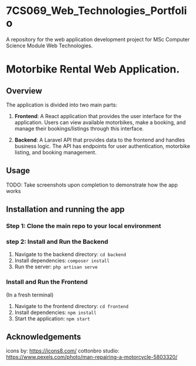 # 7CS069_Web_Technologies_Portfolio
A repository for the web application development project for MSc Computer Science Module Web Technologies.

# Motorbike Rental Web Application. 

## Overview

The application is divided into two main parts:

1. **Frontend**: A React application that provides the user interface for the application. Users can view available motorbikes, make a booking, and manage their bookings/listings through this interface.

2. **Backend**: A Laravel API that provides data to the frontend and handles business logic. The API has endpoints for user authentication, motorbike listing, and booking management.

## Usage

TODO: Take screenshots upon completion to demonstrate how the app works

## Installation and running the app

### Step 1: Clone the main repo to your local environment

### step 2: Install and Run the Backend

1. Navigate to the backend directory: `cd backend`
2. Install dependencies: `composer install`
3. Run the server: `php artisan serve`

### Install and Run the Frontend
(In a fresh terminal)

1. Navigate to the frontend directory: `cd frontend`
2. Install dependencies: `npm install`
3. Start the application: `npm start`

## Acknowledgements

icons by: https://icons8.com/ 
cottonbro studio: https://www.pexels.com/photo/man-repairing-a-motorcycle-5803320/
